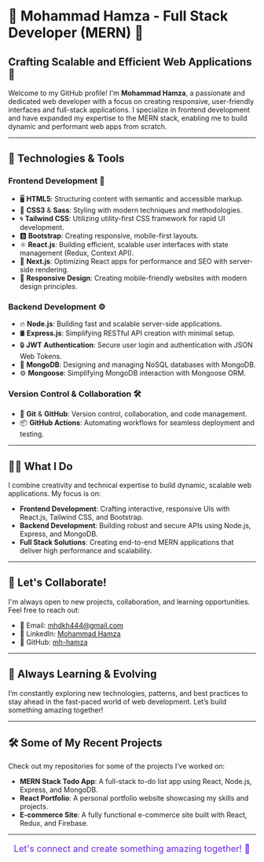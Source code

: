 # 🌟 Mohammad Hamza - Full Stack Developer (MERN) 🌟

## Crafting Scalable and Efficient Web Applications 🚀

Welcome to my GitHub profile! I'm **Mohammad Hamza**, a passionate and dedicated web developer with a focus on creating responsive, user-friendly interfaces and full-stack applications. I specialize in frontend development and have expanded my expertise to the MERN stack, enabling me to build dynamic and performant web apps from scratch.

---

## 🔧 Technologies & Tools

### **Frontend Development** 🎨
- 🖥️ **HTML5**: Structuring content with semantic and accessible markup.
- 🎨 **CSS3** & **Sass**: Styling with modern techniques and methodologies.
- 🌀 **Tailwind CSS**: Utilizing utility-first CSS framework for rapid UI development.
- 🅱️ **Bootstrap**: Creating responsive, mobile-first layouts.
- ⚛️ **React.js**: Building efficient, scalable user interfaces with state management (Redux, Context API).
- 🚀 **Next.js**: Optimizing React apps for performance and SEO with server-side rendering.
- 📱 **Responsive Design**: Creating mobile-friendly websites with modern design principles.

### **Backend Development** ⚙️
- 🔥 **Node.js**: Building fast and scalable server-side applications.
- 🛢️ **Express.js**: Simplifying RESTful API creation with minimal setup.
- 🔒 **JWT Authentication**: Secure user login and authentication with JSON Web Tokens.
- 💾 **MongoDB**: Designing and managing NoSQL databases with MongoDB.
- ⚙️ **Mongoose**: Simplifying MongoDB interaction with Mongoose ORM.

### **Version Control & Collaboration** 🛠️
- 🔧 **Git** & **GitHub**: Version control, collaboration, and code management.
- 📦 **GitHub Actions**: Automating workflows for seamless deployment and testing.

---

## 👨‍💻 What I Do

I combine creativity and technical expertise to build dynamic, scalable web applications. My focus is on:

- **Frontend Development**: Crafting interactive, responsive UIs with React.js, Tailwind CSS, and Bootstrap.
- **Backend Development**: Building robust and secure APIs using Node.js, Express, and MongoDB.
- **Full Stack Solutions**: Creating end-to-end MERN applications that deliver high performance and scalability.

---

## 💬 Let's Collaborate!

I'm always open to new projects, collaboration, and learning opportunities. Feel free to reach out:

- 📧 Email: [mhdkh444@gmail.com](mailto:mhdkh444@gmail.com)
- 🔗 LinkedIn: [Mohammad Hamza](https://www.linkedin.com/in/mh-hamza444)
- 💼 GitHub: [mh-hamza](https://github.com/mh-hamza)

---

## 🚀 Always Learning & Evolving

I’m constantly exploring new technologies, patterns, and best practices to stay ahead in the fast-paced world of web development. Let’s build something amazing together! 

---

## 🛠️ Some of My Recent Projects

Check out my repositories for some of the projects I’ve worked on:

- **MERN Stack Todo App**: A full-stack to-do list app using React, Node.js, Express, and MongoDB.
- **React Portfolio**: A personal portfolio website showcasing my skills and projects.
- **E-commerce Site**: A fully functional e-commerce site built with React, Redux, and Firebase.

---

<div align="center">
  <p style="color: #6D28D9; font-size: 18px;">Let's connect and create something amazing together! 🚀</p>
</div>
